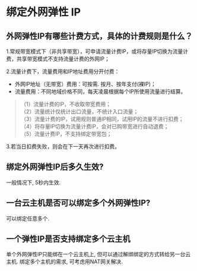 # 绑定外网弹性 IP
## 外网弹性IP有哪些计费方式，具体的计费规则是什么？
1.常规带宽模式下（非共享带宽），可申请流量计费IP，或将存量IP切换为流量计费，共享带宽模式不支持流量计费的外网IP；

2.流量计费下，流量费用和IP地址费用分开付费：

- 外网IP地址（无带宽）费用：可按需. 按月、按年支付(裸IP)；
- 流量费用：不同地域价格不同，每天凌晨根据每个IP所使用流量进行结算。

> （1）流量计费的IP，不收取带宽费用；  
（2）流量统计仅统计出口流量，不统计入口流量；  
（3）流量计费的IP，试用规则普通IP相同，试用IP的流量不进行扣费；  
（4）将存量IP切换为流量计费IP，会对已购带宽进行自动退费；  
（5）流量计费IP，不支持绑定带宽包；  

3.若当日扣费失败，则会在下一天再次进行扣费。


## 绑定外网弹性IP后多久生效?
一般情况下, 5秒内生效.

## 一台云主机是否可以绑定多个外网弹性IP?
可以绑定任意多个.

## 一个弹性IP是否支持绑定多个云主机 
单个外网弹性IP只能绑在一个云主机上, 但可以通过解绑绑定的方式转给另一台云主机. 绑定多个主机的需求, 可考虑用NAT网关解决.
